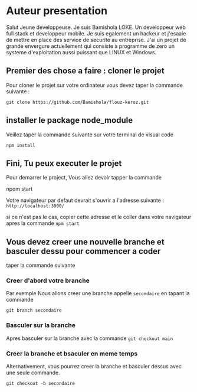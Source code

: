 # Auteur presentation

Salut Jeune developpeuse. Je suis Bamishola LOKE. Un developpeur web full stack et developpeur mobile. Je suis egalement un hackeur et j'esaaie de mettre en place des service de securite au entreprise. J'ai un projet de grande envergure actuellement qui consiste a programme de zero un systeme d'exploitation aussi puissant que LINUX et Windows.

## Premier des chose a faire : cloner le projet

Pour cloner le projet sur votre ordinateur vous devez taper la commande suivante :

`git clone https://github.com/Bamishola/flouz-keroz.git`

## installer le package node_module

Veillez taper la commande suivante sur votre terminal de visual code

`npm install`

## Fini, Tu peux executer le projet

Pour demarrer le project, Vous allez devoir tapper la commande

npom start

Votre navigateur par defaut devrait s'ouvrir a l'adresse suivante :
`http://localhost:3000/`

si ce n'est pas le cas, copier cette adresse et le coller dans votre navigateur apres la commande `npm start`

## Vous devez creer une nouvelle branche et basculer dessu pour commencer a coder

taper la commande suivante

### Creer d'abord votre branche

Par exemple Nous allons creer une branche appelle `secondaire` en tapant la commande

`git branch secondaire`

### Basculer sur la branche

Apres basculer sur la branche avec la commande
`git checkout main`

### Creer la branche et bsaculer en meme temps

Alternativement, vous pourrez creer la branche et basculer dessus avec une seule commande.

`git checkout -b secondaire`

